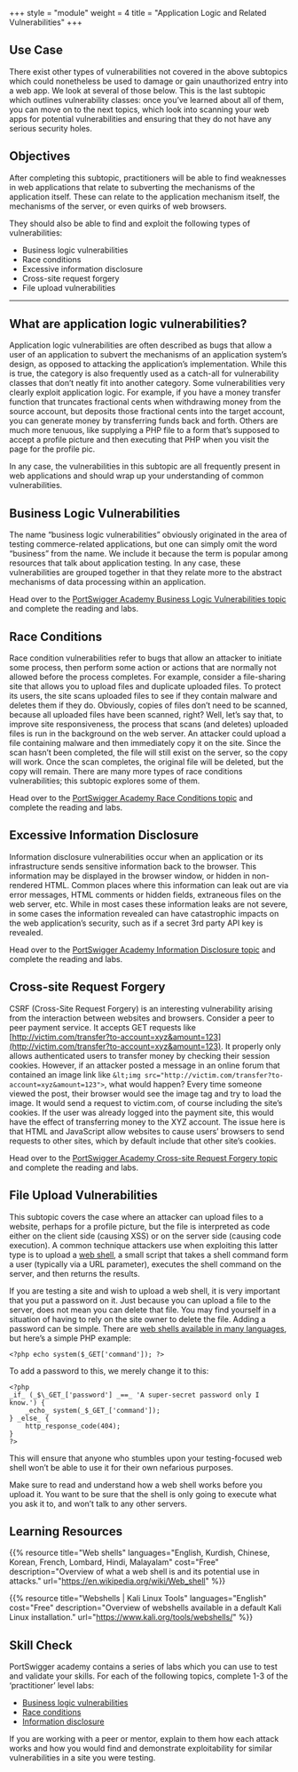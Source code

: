 +++
style = "module"
weight = 4
title = "Application Logic and Related Vulnerabilities"
+++

## Use Case

There exist other types of vulnerabilities not covered in the above subtopics which could nonetheless be used to damage or gain unauthorized entry into a web app. We look at several of those below. This is the last subtopic which outlines vulnerability classes: once you’ve learned about all of them, you can move on to the next topics, which look into scanning your web apps for potential vulnerabilities and ensuring that they do not have any serious security holes.

## Objectives

After completing this subtopic, practitioners will be able to find weaknesses in web applications that relate to subverting the mechanisms of the application itself. These can relate to the application mechanism itself, the mechanisms of the server, or even quirks of web browsers.

They should also be able to find and exploit the following types of vulnerabilities:

- Business logic vulnerabilities
- Race conditions
- Excessive information disclosure
- Cross-site request forgery
- File upload vulnerabilities

---

## What are application logic vulnerabilities?

Application logic vulnerabilities are often described as bugs that allow a user of an application to subvert the mechanisms of an application system’s design, as opposed to attacking the application’s implementation. While this is true, the category is also frequently used as a catch-all for vulnerability classes that don’t neatly fit into another category. Some vulnerabilities very clearly exploit application logic. For example, if you have a money transfer function that truncates fractional cents when withdrawing money from the source account, but deposits those fractional cents into the target account, you can generate money by transferring funds back and forth. Others are much more tenuous, like supplying a PHP file to a form that’s supposed to accept a profile picture and then executing that PHP when you visit the page for the profile pic.

In any case, the vulnerabilities in this subtopic are all frequently present in web applications and should wrap up your understanding of common vulnerabilities.

## Business Logic Vulnerabilities

The name “business logic vulnerabilities” obviously originated in the area of testing commerce-related applications, but one can simply omit the word “business” from the name. We include it because the term is popular among resources that talk about application testing. In any case, these vulnerabilities are grouped together in that they relate more to the abstract mechanisms of data processing within an application.

Head over to the [PortSwigger Academy Business Logic Vulnerabilities topic](https://portswigger.net/web-security/logic-flaws) and complete the reading and labs.

## Race Conditions

Race condition vulnerabilities refer to bugs that allow an attacker to initiate some process, then perform some action or actions that are normally not allowed before the process completes. For example, consider a file-sharing site that allows you to upload files and duplicate uploaded files. To protect its users, the site scans uploaded files to see if they contain malware and deletes them if they do. Obviously, copies of files don’t need to be scanned, because all uploaded files have been scanned, right? Well, let’s say that, to improve site responsiveness, the process that scans (and deletes) uploaded files is run in the background on the web server. An attacker could upload a file containing malware and then immediately copy it on the site. Since the scan hasn’t been completed, the file will still exist on the server, so the copy will work. Once the scan completes, the original file will be deleted, but the copy will remain. There are many more types of race conditions vulnerabilities; this subtopic explores some of them.

Head over to the [PortSwigger Academy Race Conditions topic](https://portswigger.net/web-security/race-conditions) and complete the reading and labs.

## Excessive Information Disclosure

Information disclosure vulnerabilities occur when an application or its infrastructure sends sensitive information back to the browser. This information may be displayed in the browser window, or hidden in non-rendered HTML. Common places where this information can leak out are via error messages, HTML comments or hidden fields, extraneous files on the web server, etc. While in most cases these information leaks are not severe, in some cases the information revealed can have catastrophic impacts on the web application’s security, such as if a secret 3rd party API key is revealed.

Head over to the [PortSwigger Academy Information Disclosure topic](https://portswigger.net/web-security/information-disclosure) and complete the reading and labs.

## Cross-site Request Forgery

CSRF (Cross-Site Request Forgery) is an interesting vulnerability arising from the interaction between websites and browsers. Consider a peer to peer payment service. It accepts GET requests like [http://victim.com/transfer?to-account=xyz&amount=123](http://victim.com/transfer?to-account=xyz&amount=123). It properly only allows authenticated users to transfer money by checking their session cookies. However, if an attacker posted a message in an online forum that contained an image link like `&lt;img src="http://victim.com/transfer?to-account=xyz&amount=123">`, what would happen? Every time someone viewed the post, their browser would see the image tag and try to load the image. It would send a request to victim.com, of course including the site’s cookies. If the user was already logged into the payment site, this would have the effect of transferring money to the XYZ account. The issue here is that HTML and JavaScript allow websites to cause users’ browsers to send requests to other sites, which by default include that other site’s cookies.

Head over to the [PortSwigger Academy Cross-site Request Forgery topic](https://portswigger.net/web-security/csrf) and complete the reading and labs.

## File Upload Vulnerabilities

This subtopic covers the case where an attacker can upload files to a website, perhaps for a profile picture, but the file is interpreted as code either on the client side (causing XSS) or on the server side (causing code execution). A common technique attackers use when exploiting this latter type is to upload a [web shell](https://en.wikipedia.org/wiki/Web_shell), a small script that takes a shell command form a user (typically via a URL parameter), executes the shell command on the server, and then returns the results.

If you are testing a site and wish to upload a web shell, it is very important that you put a password on it. Just because you can upload a file to the server, does not mean you can delete that file. You may find yourself in a situation of having to rely on the site owner to delete the file. Adding a password can be simple. There are [web shells available in many languages](https://www.kali.org/tools/webshells/), but here’s a simple PHP example:

```
<?php echo system($_GET['command']); ?>
```

To add a password to this, we merely change it to this:

```
<?php
_if_ (_$\_GET_['password'] _==_ 'A super-secret password only I know.') {
    _echo_ system(_$_GET_['command']);
} _else_ {
    http_response_code(404);
}
?>
```
This will ensure that anyone who stumbles upon your testing-focused web shell won’t be able to use it for their own nefarious purposes.

Make sure to read and understand how a web shell works before you upload it. You want to be sure that the shell is only going to execute what you ask it to, and won’t talk to any other servers.

## Learning Resources

{{% resource title="Web shells" languages="English, Kurdish, Chinese, Korean, French, Lombard, Hindi, Malayalam" cost="Free" description="Overview of what a web shell is and its potential use in attacks." url="https://en.wikipedia.org/wiki/Web_shell" %}}

{{% resource title="Webshells | Kali Linux Tools" languages="English" cost="Free" description="Overview of webshells available in a default Kali Linux installation." url="https://www.kali.org/tools/webshells/" %}}

## Skill Check

PortSwigger academy contains a series of labs which you can use to test and validate your skills. For each of the following topics, complete 1-3 of the ‘practitioner’ level labs:

- [Business logic vulnerabilities](https://portswigger.net/web-security/all-labs#business-logic-vulnerabilities)
- [Race conditions](https://portswigger.net/web-security/all-labs#race-conditions)
- [Information disclosure](https://portswigger.net/web-security/all-labs#information-disclosure)

If you are working with a peer or mentor, explain to them how each attack works and how you would find and demonstrate exploitability for similar vulnerabilities in a site you were testing.
